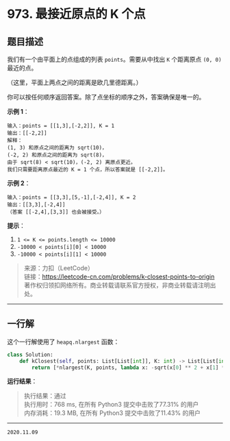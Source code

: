 # 973. 最接近原点的 K 个点

## 题目描述

我们有一个由平面上的点组成的列表 `points`。需要从中找出 `K` 个距离原点 `(0, 0)` 最近的点。

（这里，平面上两点之间的距离是欧几里德距离。）

你可以按任何顺序返回答案。除了点坐标的顺序之外，答案确保是唯一的。

**示例 1**：

```text
输入：points = [[1,3],[-2,2]], K = 1
输出：[[-2,2]]
解释：
(1, 3) 和原点之间的距离为 sqrt(10)，
(-2, 2) 和原点之间的距离为 sqrt(8)，
由于 sqrt(8) < sqrt(10)，(-2, 2) 离原点更近。
我们只需要距离原点最近的 K = 1 个点，所以答案就是 [[-2,2]]。
```

**示例 2**：

```text
输入：points = [[3,3],[5,-1],[-2,4]], K = 2
输出：[[3,3],[-2,4]]
（答案 [[-2,4],[3,3]] 也会被接受。）
```

**提示**：

1. `1 <= K <= points.length <= 10000`
2. `-10000 < points[i][0] < 10000`
3. `-10000 < points[i][1] < 10000`

> 来源：力扣（LeetCode）  
> 链接：<https://leetcode-cn.com/problems/k-closest-points-to-origin>  
> 著作权归领扣网络所有。商业转载请联系官方授权，非商业转载请注明出处。

---

## 一行解

这个一行解使用了 `heapq.nlargest` 函数：

```python
class Solution:
    def kClosest(self, points: List[List[int]], K: int) -> List[List[int]]:
        return [*nlargest(K, points, lambda x: -sqrt(x[0] ** 2 + x[1] ** 2))]
```

**运行结果**：

> 执行结果：通过  
> 执行用时：768 ms, 在所有 Python3 提交中击败了77.31% 的用户  
> 内存消耗：19.3 MB, 在所有 Python3 提交中击败了11.43% 的用户

---

`2020.11.09`
